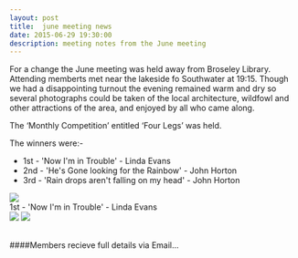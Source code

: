 ```yaml
---
layout: post
title:  june meeting news
date: 2015-06-29 19:30:00
description: meeting notes from the June meeting
---
```


For a change the June meeting was held away from Broseley Library. Attending memberts met near the lakeside fo Southwater at 19:15. Though we had a disappointing turnout the evening remained warm and dry so several photographs could be taken of the local architecture, wildfowl and other attractions of the area, and enjoyed by all who came along.

The ‘Monthly Competition’ entitled ‘Four Legs’ was held.

The winners were:-
<ul>
	<li>1st - 'Now I'm in Trouble' - Linda Evans</li>
	<li>2nd - 'He's Gone looking for the Rainbow' - John Horton</li>
	<li>3rd - 'Rain drops aren't falling on my head' - John Horton</li>
</ul>


<div class="img_row">
	<img class="col three" src="{{ site.baseurl }}/assets/img/Now-Im-in-Trouble.jpg">
</div>
<div class="col three caption">
	1st - 'Now I'm in Trouble' - Linda Evans
</div>

<div class="img_row">
	<img class="col two" src="{{ site.baseurl }}/assets/img/Looking-for-a-rainbow.jpg">
	<img class="col one" src="{{ site.baseurl }}/assets/img/Raindrops-falling-on-my-head.jpg">
</div>

<br>

####Members recieve full details via Email...